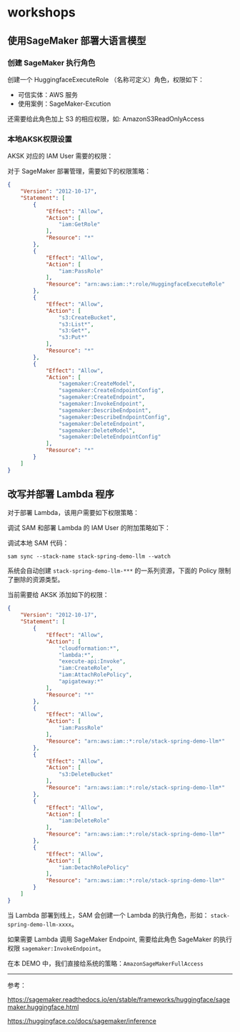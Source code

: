 # workshops

## 使用SageMaker 部署大语言模型

### 创建 SageMaker 执行角色

创建一个  HuggingfaceExecuteRole （名称可定义）角色，权限如下：

- 可信实体：AWS 服务
- 使用案例：SageMaker-Excution

还需要给此角色加上 S3 的相应权限，如: AmazonS3ReadOnlyAccess

### 本地AKSK权限设置

AKSK 对应的 IAM User 需要的权限：

对于 SageMaker 部署管理，需要如下的权限策略：

```json
{
    "Version": "2012-10-17",
    "Statement": [
        {
            "Effect": "Allow",
            "Action": [
                "iam:GetRole"
            ],
            "Resource": "*"
        },
        {
            "Effect": "Allow",
            "Action": [
                "iam:PassRole"
            ],
            "Resource": "arn:aws:iam::*:role/HuggingfaceExecuteRole"
        },
        {
            "Effect": "Allow",
            "Action": [
                "s3:CreateBucket",
                "s3:List*",
                "s3:Get*",
                "s3:Put*"
            ],
            "Resource": "*"
        },
        {
            "Effect": "Allow",
            "Action": [
                "sagemaker:CreateModel",
                "sagemaker:CreateEndpointConfig",
                "sagemaker:CreateEndpoint",
                "sagemaker:InvokeEndpoint",
                "sagemaker:DescribeEndpoint",
                "sagemaker:DescribeEndpointConfig",
                "sagemaker:DeleteEndpoint",
                "sagemaker:DeleteModel",
                "sagemaker:DeleteEndpointConfig"
            ],
            "Resource": "*"
        }
    ]
}
```

## 改写并部署 Lambda 程序

对于部署 Lambda，该用户需要如下权限策略：

调试 SAM 和部署 Lambda 的 IAM User 的附加策略如下：

调试本地 SAM 代码：

```shell
sam sync --stack-name stack-spring-demo-llm --watch
```

系统会自动创建 `stack-spring-demo-llm-***` 的一系列资源，下面的 Policy 限制了删除的资源类型。

当前需要给 AKSK 添加如下的权限：

```json
{
    "Version": "2012-10-17",
    "Statement": [
        {
            "Effect": "Allow",
            "Action": [
                "cloudformation:*",
                "lambda:*",
                "execute-api:Invoke",
                "iam:CreateRole",
                "iam:AttachRolePolicy",
                "apigateway:*"
            ],
            "Resource": "*"
        },
        {
            "Effect": "Allow",
            "Action": [
                "iam:PassRole"
            ],
            "Resource": "arn:aws:iam::*:role/stack-spring-demo-llm*"
        },
        {
            "Effect": "Allow",
            "Action": [
                "s3:DeleteBucket"
            ],
            "Resource": "arn:aws:iam::*:role/stack-spring-demo-llm*"
        },
        {
            "Effect": "Allow",
            "Action": [
                "iam:DeleteRole"
            ],
            "Resource": "arn:aws:iam::*:role/stack-spring-demo-llm*"
        },
        {
            "Effect": "Allow",
            "Action": [
                "iam:DetachRolePolicy"
            ],
            "Resource": "arn:aws:iam::*:role/stack-spring-demo-llm*"
        }
    ]
}
```

当 Lambda 部署到线上，SAM 会创建一个 Lambda 的执行角色，形如： `stack-spring-demo-llm-xxxx`。

如果需要 Lambda 调用 SageMaker Endpoint, 需要给此角色 SageMaker 的执行权限 `sagemaker:InvokeEndpoint`。

在本 DEMO 中，我们直接给系统的策略：`AmazonSageMakerFullAccess`

---
参考：

<https://sagemaker.readthedocs.io/en/stable/frameworks/huggingface/sagemaker.huggingface.html>

<https://huggingface.co/docs/sagemaker/inference>
